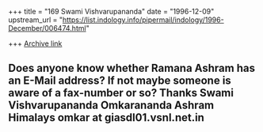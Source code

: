 +++
title = "169 Swami Vishvarupananda"
date = "1996-12-09"
upstream_url = "https://list.indology.info/pipermail/indology/1996-December/006474.html"

+++
[Archive link](https://list.indology.info/pipermail/indology/1996-December/006474.html)

Does anyone know whether Ramana Ashram has an E-Mail address? If not maybe
someone is aware of a fax-number or so?
Thanks
Swami Vishvarupananda
Omkarananda Ashram Himalays
omkar at giasdl01.vsnl.net.in
-------------------------------------------------------------------------




